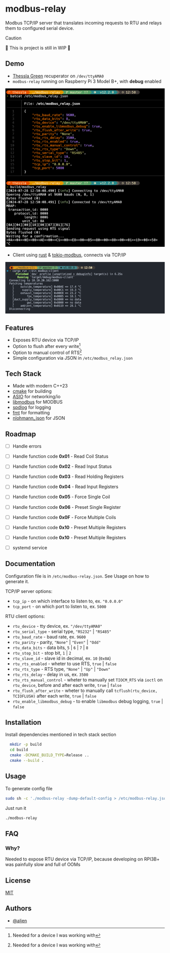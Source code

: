 
# modbus-relay

Modbus TCP/IP server that translates incoming requests to RTU and relays them to configured serial device.

> [!CAUTION]
> 🚧 This is project is still in WIP 🚧

## Demo

- [Thessla Green](https://thesslagreen.com) recuperator on `/dev/ttyAMA0`
- `modbus-relay` running on Raspberry Pi 3 Model B+, with **debug** enabled

![modbus_relay.png](docs/modbus_relay.png)

- Client using [rust](https://www.rust-lang.org) & [tokio-modbus](https://github.com/slowtec/tokio-modbus), connects via TCP/IP

![modbus_client.png](docs/modbus_client.png)

## Features

- Exposes RTU device via TCP/IP
- Option to flush after every write[^1]
- Option to manual control of RTS[^1]
- Simple configuration via JSON in `/etc/modbus_relay.json`

[^1]: Needed for a device I was working with

## Tech Stack

- Made with modern C++23
- [cmake](https://cmake.org) for building
- [ASIO](https://think-async.com/Asio/) for networking/io
- [libmodbus](https://github.com/stephane/libmodbus) for MODBUS
- [spdlog](https://github.com/gabime/spdlog) for logging
- [fmt](https://github.com/fmtlib/fmt) for formatting
- [nlohmann_json](https://github.com/nlohmann/json) for JSON

## Roadmap

- [ ] Handle errors

- [ ] Handle function code **0x01** - Read Coil Status

- [ ] Handle function code **0x02** - Read Input Status

- [ ] Handle function code **0x03** - Read Holding Registers

- [ ] Handle function code **0x04** - Read Input Registers

- [ ] Handle function code **0x05** - Force Single Coil

- [ ] Handle function code **0x06** - Preset Single Register

- [ ] Handle function code **0x0F** - Force Multiple Coils

- [ ] Handle function code **0x10** - Preset Multiple Registers

- [ ] Handle function code **0x10** - Preset Multiple Registers

- [ ] systemd service

## Documentation

Configuration file is in `/etc/modbus-relay.json`. See Usage on how to generate it.

TCP/IP server options:

- `tcp_ip` - on which interface to listen to, ex. `"0.0.0.0"`
- `tcp_port` - on which port to listen to, ex. `5000`

RTU client options:

- `rtu_device` - tty device, ex. `"/dev/ttyAMA0"`
- `rtu_serial_type` - serial type, `"RS232"` | `"RS485"`
- `rtu_baud_rate` - baud rate, ex. `9600`
- `rtu_parity` - parity, `"None"` | `"Even"` | `"Odd"`
- `rtu_data_bits` - data bits, `5` | `6` | `7` | `8`
- `rtu_stop_bit` - stop bit, `1` | `2`
- `rtu_slave_id` - slave id in decimal, ex. `10` (`0x0A`)
- `rtu_rts_enabled` - wheter to use RTS, `true` | `false`
- `rtu_rts_type` - RTS type, `"None"` | `"Up"` | `"Down"`
- `rtu_rts_delay` - delay in us, ex. `3500`
- `rtu_rts_manual_control` - wheter to manually set `TIOCM_RTS` via `ioctl` on `rtu_device`, before and after each write, `true` | `false`
- `rtu_flush_after_write` - wheter to manually call `tcflush(rtu_device, TCIOFLUSH)` after each write, `true` | `false`
- `rtu_enable_libmodbus_debug` - to enable `libmodbus` debug logging, `true` | `false`

## Installation

Install dependencies mentioned in tech stack section

```bash
  mkdir -p build
  cd build
  cmake -DCMAKE_BUILD_TYPE=Release ..
  cmake --build .
```

## Usage

To generate config file

```bash
sudo sh -c './modbus-relay -dump-default-config > /etc/modbus-relay.json'
```

Just run it

```bash
./modbus-relay
```

## FAQ

### Why?

Needed to expose RTU device via TCP/IP, because developing on RPI3B+ was painfully slow and full of OOMs

## License

[MIT](https://choosealicense.com/licenses/mit/)

## Authors

- [@aljen](https://www.github.com/aljen)
